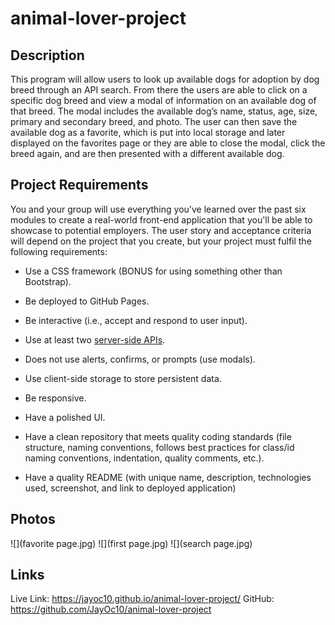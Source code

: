 # animal-lover-project

## Description

This program will allow users to look up available dogs for adoption by dog breed through an API search. From there the users are able to click on a specific dog breed and view a modal of information on an available dog of that breed. The modal includes the available dog’s name, status, age, size, primary and secondary breed, and photo. The user can then save the available dog as a favorite, which is put into local storage and later displayed on the favorites page or they are able to close the modal, click the breed again, and are then presented with a different available dog.


## Project Requirements

You and your group will use everything you've learned over the past six modules to create a real-world front-end application that you'll be able to showcase to potential employers. The user story and acceptance criteria will depend on the project that you create, but your project must fulfil the following requirements:

* Use a CSS framework (BONUS for using something other than Bootstrap).

* Be deployed to GitHub Pages.

* Be interactive (i.e., accept and respond to user input).

* Use at least two [server-side APIs](https://coding-boot-camp.github.io/full-stack/apis/api-resources).

* Does not use alerts, confirms, or prompts (use modals).

* Use client-side storage to store persistent data.

* Be responsive.

* Have a polished UI.

* Have a clean repository that meets quality coding standards (file structure, naming conventions, follows best practices for class/id naming conventions, indentation, quality comments, etc.).

* Have a quality README (with unique name, description, technologies used, screenshot, and link to deployed application)

## Photos

![](favorite page.jpg)
![](first page.jpg)
![](search page.jpg)

## Links

Live Link: https://jayoc10.github.io/animal-lover-project/
GitHub: https://github.com/JayOc10/animal-lover-project
